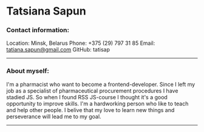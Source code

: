 # Tatsiana Sapun
### Contact information:
Location: Minsk, Belarus
Phone: +375 (29) 797 31 85
Email: tatiana.sapun@gmail.com
GitHub: tatisap
***
### About myself:
I'm a pharmacist who want to become a frontend-developer. Since I left my job as a specialist of pharmaceutical procurement procedures I have stadied JS. So when I found RSS JS-course I thought it's a good opportunity to improve skills. 
I'm a hardworking person who like to teach and help other people. I belive that my love to learn new things and perseverance will lead me to my goal.
***